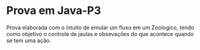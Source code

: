 # Prova em Java-P3
Prova elaborada com o intuito de emular um fluxo em um Zoologico, tendo como objetivo o controle de jaulas e obsevações do que acontece quando se tem uma ação.
